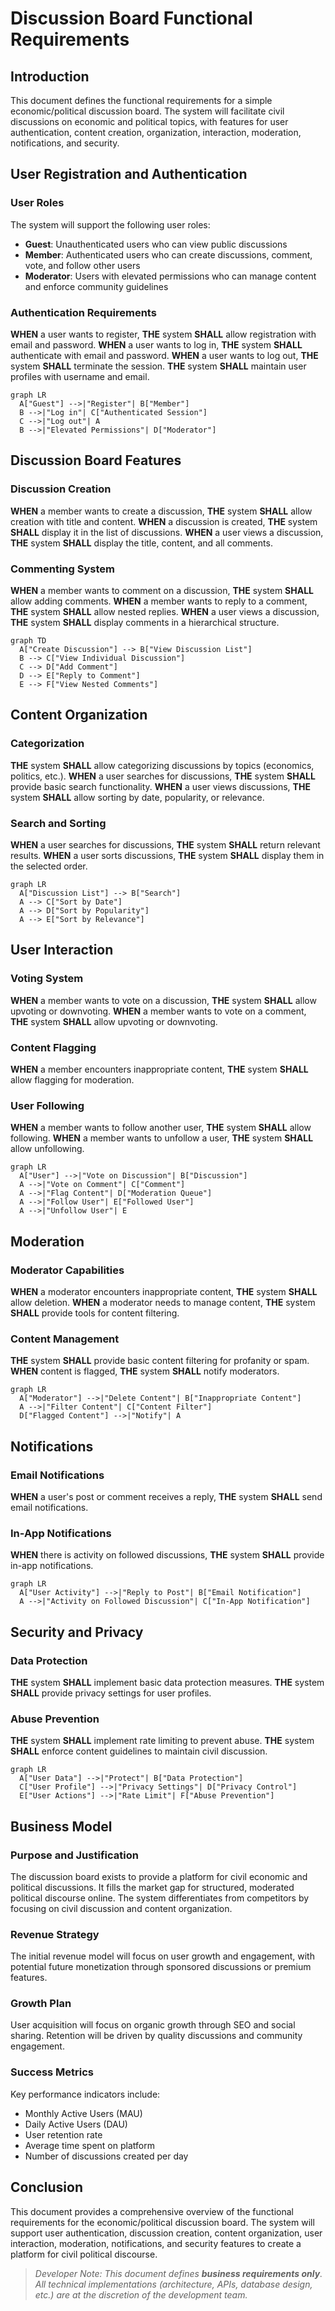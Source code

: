 # Discussion Board Functional Requirements

## Introduction

This document defines the functional requirements for a simple economic/political discussion board. The system will facilitate civil discussions on economic and political topics, with features for user authentication, content creation, organization, interaction, moderation, notifications, and security.

## User Registration and Authentication

### User Roles

The system will support the following user roles:

- **Guest**: Unauthenticated users who can view public discussions
- **Member**: Authenticated users who can create discussions, comment, vote, and follow other users
- **Moderator**: Users with elevated permissions who can manage content and enforce community guidelines

### Authentication Requirements

**WHEN** a user wants to register, **THE** system **SHALL** allow registration with email and password.
**WHEN** a user wants to log in, **THE** system **SHALL** authenticate with email and password.
**WHEN** a user wants to log out, **THE** system **SHALL** terminate the session.
**THE** system **SHALL** maintain user profiles with username and email.

```mermaid
graph LR
  A["Guest"] -->|"Register"| B["Member"]
  B -->|"Log in"| C["Authenticated Session"]
  C -->|"Log out"| A
  B -->|"Elevated Permissions"| D["Moderator"]
```

## Discussion Board Features

### Discussion Creation

**WHEN** a member wants to create a discussion, **THE** system **SHALL** allow creation with title and content.
**WHEN** a discussion is created, **THE** system **SHALL** display it in the list of discussions.
**WHEN** a user views a discussion, **THE** system **SHALL** display the title, content, and all comments.

### Commenting System

**WHEN** a member wants to comment on a discussion, **THE** system **SHALL** allow adding comments.
**WHEN** a member wants to reply to a comment, **THE** system **SHALL** allow nested replies.
**WHEN** a user views a discussion, **THE** system **SHALL** display comments in a hierarchical structure.

```mermaid
graph TD
  A["Create Discussion"] --> B["View Discussion List"]
  B --> C["View Individual Discussion"]
  C --> D["Add Comment"]
  D --> E["Reply to Comment"]
  E --> F["View Nested Comments"]
```

## Content Organization

### Categorization

**THE** system **SHALL** allow categorizing discussions by topics (economics, politics, etc.).
**WHEN** a user searches for discussions, **THE** system **SHALL** provide basic search functionality.
**WHEN** a user views discussions, **THE** system **SHALL** allow sorting by date, popularity, or relevance.

### Search and Sorting

**WHEN** a user searches for discussions, **THE** system **SHALL** return relevant results.
**WHEN** a user sorts discussions, **THE** system **SHALL** display them in the selected order.

```mermaid
graph LR
  A["Discussion List"] --> B["Search"]
  A --> C["Sort by Date"]
  A --> D["Sort by Popularity"]
  A --> E["Sort by Relevance"]
```

## User Interaction

### Voting System

**WHEN** a member wants to vote on a discussion, **THE** system **SHALL** allow upvoting or downvoting.
**WHEN** a member wants to vote on a comment, **THE** system **SHALL** allow upvoting or downvoting.

### Content Flagging

**WHEN** a member encounters inappropriate content, **THE** system **SHALL** allow flagging for moderation.

### User Following

**WHEN** a member wants to follow another user, **THE** system **SHALL** allow following.
**WHEN** a member wants to unfollow a user, **THE** system **SHALL** allow unfollowing.

```mermaid
graph LR
  A["User"] -->|"Vote on Discussion"| B["Discussion"]
  A -->|"Vote on Comment"| C["Comment"]
  A -->|"Flag Content"| D["Moderation Queue"]
  A -->|"Follow User"| E["Followed User"]
  A -->|"Unfollow User"| E
```

## Moderation

### Moderator Capabilities

**WHEN** a moderator encounters inappropriate content, **THE** system **SHALL** allow deletion.
**WHEN** a moderator needs to manage content, **THE** system **SHALL** provide tools for content filtering.

### Content Management

**THE** system **SHALL** provide basic content filtering for profanity or spam.
**WHEN** content is flagged, **THE** system **SHALL** notify moderators.

```mermaid
graph LR
  A["Moderator"] -->|"Delete Content"| B["Inappropriate Content"]
  A -->|"Filter Content"| C["Content Filter"]
  D["Flagged Content"] -->|"Notify"| A
```

## Notifications

### Email Notifications

**WHEN** a user's post or comment receives a reply, **THE** system **SHALL** send email notifications.

### In-App Notifications

**WHEN** there is activity on followed discussions, **THE** system **SHALL** provide in-app notifications.

```mermaid
graph LR
  A["User Activity"] -->|"Reply to Post"| B["Email Notification"]
  A -->|"Activity on Followed Discussion"| C["In-App Notification"]
```

## Security and Privacy

### Data Protection

**THE** system **SHALL** implement basic data protection measures.
**THE** system **SHALL** provide privacy settings for user profiles.

### Abuse Prevention

**THE** system **SHALL** implement rate limiting to prevent abuse.
**THE** system **SHALL** enforce content guidelines to maintain civil discussion.

```mermaid
graph LR
  A["User Data"] -->|"Protect"| B["Data Protection"]
  C["User Profile"] -->|"Privacy Settings"| D["Privacy Control"]
  E["User Actions"] -->|"Rate Limit"| F["Abuse Prevention"]
```

## Business Model

### Purpose and Justification

The discussion board exists to provide a platform for civil economic and political discussions. It fills the market gap for structured, moderated political discourse online. The system differentiates from competitors by focusing on civil discussion and content organization.

### Revenue Strategy

The initial revenue model will focus on user growth and engagement, with potential future monetization through sponsored discussions or premium features.

### Growth Plan

User acquisition will focus on organic growth through SEO and social sharing. Retention will be driven by quality discussions and community engagement.

### Success Metrics

Key performance indicators include:
- Monthly Active Users (MAU)
- Daily Active Users (DAU)
- User retention rate
- Average time spent on platform
- Number of discussions created per day

## Conclusion

This document provides a comprehensive overview of the functional requirements for the economic/political discussion board. The system will support user authentication, discussion creation, content organization, user interaction, moderation, notifications, and security features to create a platform for civil political discourse.

> *Developer Note: This document defines **business requirements only**. All technical implementations (architecture, APIs, database design, etc.) are at the discretion of the development team.*